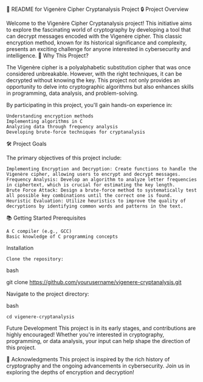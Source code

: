 📜 README for Vigenère Cipher Cryptanalysis Project
🔒 Project Overview

Welcome to the Vigenère Cipher Cryptanalysis project! This initiative aims to explore the fascinating world of cryptography by developing a tool that can decrypt messages encoded with the Vigenère cipher. This classic encryption method, known for its historical significance and complexity, presents an exciting challenge for anyone interested in cybersecurity and intelligence.
🚀 Why This Project?

The Vigenère cipher is a polyalphabetic substitution cipher that was once considered unbreakable. However, with the right techniques, it can be decrypted without knowing the key. This project not only provides an opportunity to delve into cryptographic algorithms but also enhances skills in programming, data analysis, and problem-solving.

By participating in this project, you'll gain hands-on experience in:

    Understanding encryption methods
    Implementing algorithms in C
    Analyzing data through frequency analysis
    Developing brute-force techniques for cryptanalysis

🛠️ Project Goals

The primary objectives of this project include:

    Implementing Encryption and Decryption: Create functions to handle the Vigenère cipher, allowing users to encrypt and decrypt messages.
    Frequency Analysis: Develop an algorithm to analyze letter frequencies in ciphertext, which is crucial for estimating the key length.
    Brute Force Attack: Design a brute-force method to systematically test all possible key combinations until the correct one is found.
    Heuristic Evaluation: Utilize heuristics to improve the quality of decryptions by identifying common words and patterns in the text.

📚 Getting Started
Prerequisites

    A C compiler (e.g., GCC)
    Basic knowledge of C programming concepts

Installation

    Clone the repository:

bash

git clone https://github.com/yourusername/vigenere-cryptanalysis.git

Navigate to the project directory:

bash

    cd vigenere-cryptanalysis

Future Development
This project is in its early stages, and contributions are highly encouraged! Whether you're interested in cryptography, programming, or data analysis, your input can help shape the direction of this project.


🌟 Acknowledgments
This project is inspired by the rich history of cryptography and the ongoing advancements in cybersecurity. Join us in exploring the depths of encryption and decryption!
